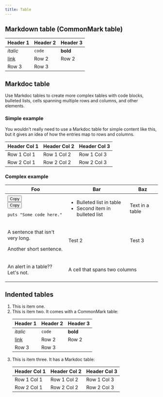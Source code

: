 ```yaml
---
title: Table
---
```

<div id="mdoc-content" class="customizable"><article>
  <h2 id="markdown-table-commonmark-table">
    Markdown table (CommonMark table)
  </h2>
  <table>
    <thead>
      <tr>
        <th>Header 1</th>
        <th>Header 2</th>
        <th>Header 3</th>
      </tr>
    </thead>
    <tbody>
      <tr>
        <td><em>italic</em></td>
        <td><code>code</code></td>
        <td><strong>bold</strong></td>
      </tr>
      <tr>
        <td><a href="https://www.google.com">link</a></td>
        <td>Row 2</td>
        <td>Row 2</td>
      </tr>
      <tr>
        <td>Row 3</td>
        <td>Row 3</td>
        <td><i class="icon-check-bold"></i></td>
      </tr>
    </tbody>
  </table>
  <h2 id="markdoc-table">Markdoc table</h2>
  <p>
    Use Markdoc tables to create more complex tables with code blocks, bulleted
    lists, cells spanning multiple rows and columns, and other elements.
  </p>
  <h3 id="simple-example">Simple example</h3>
  <p>
    You wouldn't really need to use a Markdoc table for simple content like
    this, but it gives an idea of how the entries map to rows and columns.
  </p>
  <table>
    <thead>
      <tr>
        <th>Header Col 1</th>
        <th>Header Col 2</th>
        <th>Header Col 3</th>
      </tr>
    </thead>
    <tbody>
      <tr>
        <td>Row 1 Col 1</td>
        <td>Row 1 Col 2</td>
        <td>Row 1 Col 3</td>
      </tr>
      <tr>
        <td>Row 2 Col 1</td>
        <td>Row 2 Col 2</td>
        <td>Row 2 Col 3</td>
      </tr>
    </tbody>
  </table>
  <h3 id="complex-example">Complex example</h3>
  <table>
    <thead>
      <tr>
        <th>Foo</th>
        <th>Bar</th>
        <th>Baz</th>
      </tr>
    </thead>
    <tbody>
      <tr>
        <td>
          <div class="code-snippet-wrapper">
            <div
              class="code-filename-wrapper d-flex justify-content-end collapsible"
            >
              <div class="js-code-block-visibility-toggle">
                <div class="chevron chevron-down d-none"></div>
                <div class="chevron chevron-up"></div>
              </div>
            </div>
            <div class="code-snippet">
              <div class="code-button-wrapper position-absolute">
                <button class="btn text-primary js-copy-button">Copy</button>
              </div>
              <div class="highlight code-snippet js-appended-copy-btn">
                <div class="code-button-wrapper position-absolute">
                  <button class="btn text-primary js-copy-button">Copy</button>
                </div>
                <span>
                  <pre
                    tabindex="0"
                    class="chroma"
                  ><code><span class="line"><span class="cl"><span class="nb">puts</span> <span class="s2">&#34;Some code here.&#34;</span>
</span></span></code></pre>
                </span>
              </div>
            </div>
          </div>
        </td>
        <td>
          <ul>
            <li>Bulleted list in table</li>
            <li>Second item in bulleted list</li>
          </ul>
        </td>
        <td>Text in a table</td>
      </tr>
      <tr>
        <td>
          <p>A sentence that isn't very long.</p>
          <p>Another short sentence.</p>
        </td>
        <td><p>Test 2</p></td>
        <td><p>Test 3</p></td>
      </tr>
      <tr>
        <td>
          <div class="alert alert-danger">
            <p>An alert in a table?? Let's not.</p>
          </div>
        </td>
        <td colspan="2">A cell that spans two columns</td>
      </tr>
    </tbody>
  </table>
  <h2 id="indented-tables">Indented tables</h2>
  <ol>
    <li>This is item one.</li>
    <li>
      This is item two. It comes with a CommonMark table:
      <table>
        <thead>
          <tr>
            <th>Header 1</th>
            <th>Header 2</th>
            <th>Header 3</th>
          </tr>
        </thead>
        <tbody>
          <tr>
            <td><em>italic</em></td>
            <td><code>code</code></td>
            <td><strong>bold</strong></td>
          </tr>
          <tr>
            <td><a href="https://www.google.com">link</a></td>
            <td>Row 2</td>
            <td>Row 2</td>
          </tr>
          <tr>
            <td>Row 3</td>
            <td>Row 3</td>
            <td><i class="icon-check-bold"></i></td>
          </tr>
        </tbody>
      </table>
    </li>
    <li>
      This is item three. It has a Markdoc table:
      <table>
        <thead>
          <tr>
            <th>Header Col 1</th>
            <th>Header Col 2</th>
            <th>Header Col 3</th>
          </tr>
        </thead>
        <tbody>
          <tr>
            <td>Row 1 Col 1</td>
            <td>Row 1 Col 2</td>
            <td>Row 1 Col 3</td>
          </tr>
          <tr>
            <td>Row 2 Col 1</td>
            <td>Row 2 Col 2</td>
            <td>Row 2 Col 3</td>
          </tr>
        </tbody>
      </table>
    </li>
  </ol>
</article>
</div>
<div x-init='const initPage = () => clientPrefsManager.initialize({});if (document.readyState === "complete" || document.readyState === "interactive") {  setTimeout(initPage, 1);} else {  document.addEventListener("DOMContentLoaded", initPage);}'></div>